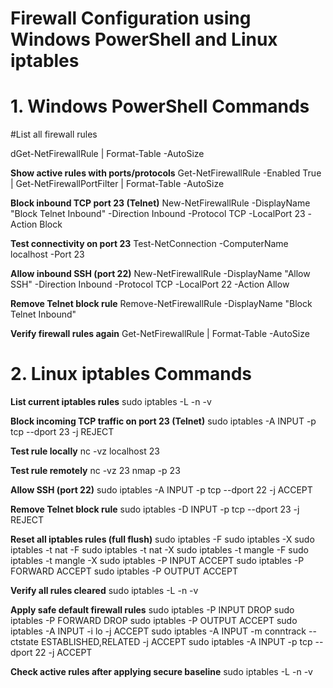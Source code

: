 # Firewall Configuration using Windows PowerShell and Linux iptables

# 1. Windows PowerShell Commands

#List all firewall rules

dGet-NetFirewallRule | Format-Table -AutoSize

**Show active rules with ports/protocols**
Get-NetFirewallRule -Enabled True | Get-NetFirewallPortFilter | Format-Table -AutoSize

**Block inbound TCP port 23 (Telnet)**
New-NetFirewallRule -DisplayName "Block Telnet Inbound" -Direction Inbound -Protocol TCP -LocalPort 23 -Action Block

**Test connectivity on port 23**
Test-NetConnection -ComputerName localhost -Port 23

**Allow inbound SSH (port 22)**
New-NetFirewallRule -DisplayName "Allow SSH" -Direction Inbound -Protocol TCP -LocalPort 22 -Action Allow

**Remove Telnet block rule**
Remove-NetFirewallRule -DisplayName "Block Telnet Inbound"

**Verify firewall rules again**
Get-NetFirewallRule | Format-Table -AutoSize

# 2. Linux iptables Commands

**List current iptables rules**
sudo iptables -L -n -v

**Block incoming TCP traffic on port 23 (Telnet)**
sudo iptables -A INPUT -p tcp --dport 23 -j REJECT

**Test rule locally**
nc -vz localhost 23

**Test rule remotely**
nc -vz <target-ip> 23
nmap -p 23 <target-ip>

**Allow SSH (port 22)**
sudo iptables -A INPUT -p tcp --dport 22 -j ACCEPT

**Remove Telnet block rule**
sudo iptables -D INPUT -p tcp --dport 23 -j REJECT

**Reset all iptables rules (full flush)**
sudo iptables -F
sudo iptables -X
sudo iptables -t nat -F
sudo iptables -t nat -X
sudo iptables -t mangle -F
sudo iptables -t mangle -X
sudo iptables -P INPUT ACCEPT
sudo iptables -P FORWARD ACCEPT
sudo iptables -P OUTPUT ACCEPT

**Verify all rules cleared**
sudo iptables -L -n -v

**Apply safe default firewall rules**
sudo iptables -P INPUT DROP
sudo iptables -P FORWARD DROP
sudo iptables -P OUTPUT ACCEPT
sudo iptables -A INPUT -i lo -j ACCEPT
sudo iptables -A INPUT -m conntrack --ctstate ESTABLISHED,RELATED -j ACCEPT
sudo iptables -A INPUT -p tcp --dport 22 -j ACCEPT

**Check active rules after applying secure baseline**
sudo iptables -L -n -v

